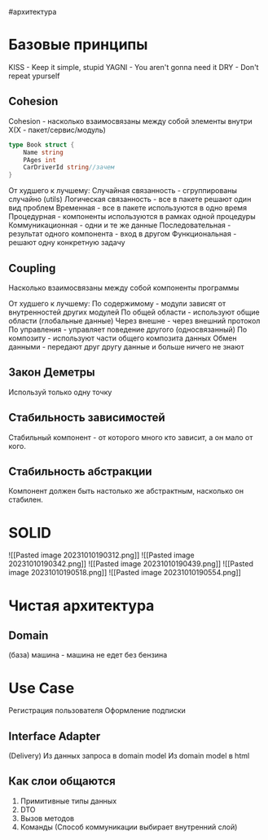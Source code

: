 #архитектура 
# Базовые принципы
KISS - Keep it simple, stupid
YAGNI - You aren't gonna need it
DRY - Don't repeat ypurself

## Cohesion
Cohesion - насколько взаимосвязаны между собой элементы внутри X(X - пакет/сервис/модуль)

```GO
type Book struct {
	Name string
	PAges int
	CarDriverId string//зачем
}
```

От худшего к лучшему:
Случайная связанность - сгруппированы случайно (utils)
Логическая связанность - все в пакете решают один вид проблем
Временная  - все в пакете используются в одно время
Процедурная - компоненты используются в рамках одной процедуры
Коммуникационная - одни и те же данные
Последовательная - результат одного компонента - вход в другом
Функциональная - решают одну конкретную задачу

## Coupling
Насколько взаимосвязаны между собой компоненты программы

От худшего к лучшему:
По содержимому - модули зависят от внутренностей других модулей
По общей области - используют общие области (глобальные данные)
Через внешне - через внешний протокол
По управления - управляет поведение другого (односвязанный)
По композиту - используют части общего композита данных
Обмен данными - передают друг другу данные и больше ничего не знают

## Закон Деметры
Используй только одну точку

## Стабильность зависимостей
Стабильный компонент - от которого много кто зависит, а он мало от кого.
## Стабильность абстракции
Компонент должен быть настолько же абстрактным, насколько он стабилен.

# SOLID
![[Pasted image 20231010190312.png]]
![[Pasted image 20231010190342.png]]
![[Pasted image 20231010190439.png]]
![[Pasted image 20231010190518.png]]
![[Pasted image 20231010190554.png]]

# Чистая архитектура
## Domain
(база)
машина - машина не едет без бензина

# Use Case
Регистрация пользователя
Оформление подписки

## Interface Adapter
(Delivery)
Из данных запроса в domain model
Из domain model в html

## Как слои общаются
1) Примитивные типы данных
2) DTO
3) Вызов методов
4) Команды
(Способ коммуникации выбирает внутренний слой)